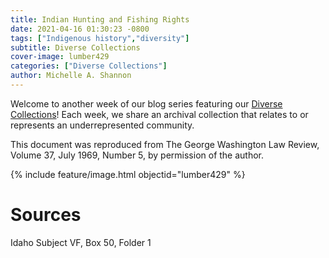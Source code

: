```yaml
---
title: Indian Hunting and Fishing Rights
date: 2021-04-16 01:30:23 -0800
tags: ["Indigenous history","diversity"]
subtitle: Diverse Collections
cover-image: lumber429
categories: ["Diverse Collections"]
author: Michelle A. Shannon
---
```


Welcome to another week of our blog series featuring our [Diverse Collections](https://harvester.lib.uidaho.edu/series/diversecollections.html)! Each week, we share an archival collection that relates to or represents an underrepresented community.

This document was reproduced from The George Washington Law Review, Volume 37, July 1969, Number 5, by permission of the author. 

{% include feature/image.html objectid="lumber429" %}

# Sources

Idaho Subject VF, Box 50, Folder 1
